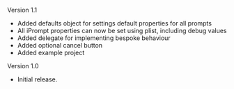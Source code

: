 Version 1.1

- Added defaults object for settings default properties for all prompts
- All iPrompt properties can now be set using plist, including debug values
- Added delegate for implementing bespoke behaviour
- Added optional cancel button
- Added example project

Version 1.0

- Initial release.